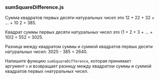 ### sumSquareDifference.js

Сумма квадратов первых десяти натуральных чисел это 12 + 22 + 32 + ... + 10 2 = 385.

Квадрат суммы первых десяти натуральных чисел это (1 + 2 + 3 + ... + 10)2 = 552 = 3025.

Разница между квадратом суммы и суммой квадратов первых десяти натуральных чисел: 3025 - 385 = 2640.

Напишите функцию `sumSquareDifference`, которая принимает аргумент `n` и возвращает разницу между квадратом суммы и суммой квадратов первых `n`натуральных чисел.